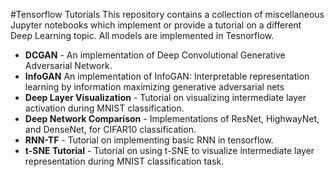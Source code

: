 #Tensorflow Tutorials
This repository contains a collection of miscellaneous Jupyter notebooks which implement or provide a tutorial on a different Deep Learning topic. 
All models are implemented in Tesnorflow.

* **DCGAN** - An implementation of Deep Convolutional Generative Adversarial Network.
* **InfoGAN** An implementation of InfoGAN: Interpretable representation learning by information maximizing generative adversarial nets
* **Deep Layer Visualization** - Tutorial on visualizing intermediate layer activation during MNIST classification.
* **Deep Network Comparison** - Implementations of ResNet, HighwayNet, and DenseNet, for CIFAR10 classification.
* **RNN-TF** - Tutorial on implementing basic RNN in tensorflow.
* **t-SNE Tutorial** - Tutorial on using t-SNE to visualize intermediate layer representation during MNIST classification task.

